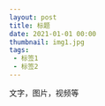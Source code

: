 ```yaml
---
layout: post
title: 标题
date: 2021-01-01 00:00
thumbnail: img1.jpg
tags: 
 - 标签1
 - 标签2
---
```


文字，图片，视频等
